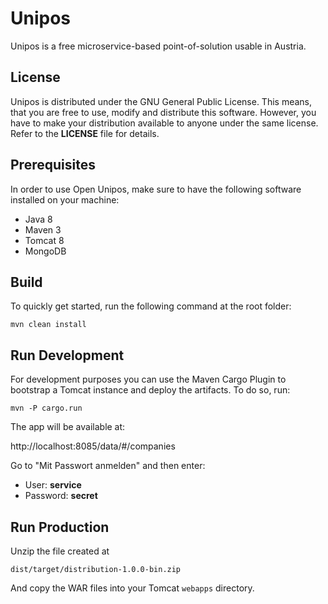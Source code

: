 # Unipos
Unipos is a free microservice-based point-of-solution usable in Austria.

## License
Unipos is distributed under the GNU General Public License. This means,
that you are free to use, modify and distribute this software. However,
you have to make your distribution available to anyone under the
same license. Refer to the **LICENSE** file for details.

## Prerequisites
In order to use Open Unipos, make sure to have the following software installed on your machine:
* Java 8
* Maven 3
* Tomcat 8
* MongoDB

## Build
To quickly get started, run the following command at the root folder:

`mvn clean install`

## Run Development
For development purposes you can use the Maven Cargo Plugin to bootstrap
a Tomcat instance and deploy the artifacts. To do so, run:

`mvn -P cargo.run`

The app will be available at:

http://localhost:8085/data/#/companies

Go to "Mit Passwort anmelden" and then enter:

* User: **service**
* Password: **secret**

## Run Production
Unzip the file created at 

`dist/target/distribution-1.0.0-bin.zip`

And copy the WAR files into your Tomcat `webapps` directory.


